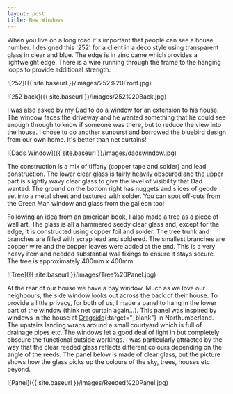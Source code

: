 ```yaml
---
layout: post
title: New Windows
---
```


When you live on a long road it's important that people can see a house number. I designed this '252' for  a client in a deco style using transparent glass in clear and blue. The edge is in zinc came which provides a lightweight edge. There is a wire running through the frame to the hanging loops to provide additional strength.

![252]({{ site.baseurl }}/images/252%20Front.jpg)

![252 back]({{ site.baseurl }}/images/252%20Back.jpg)

I was also asked by my Dad to do a window for an extension to his house. The window faces the driveway and he wanted something that he could see enough through to know if someone was there, but to reduce the view into the house. I chose to do another sunburst and borrowed the bluebird design from our own home. It's better than net curtains!

![Dads Window]({{ site.baseurl }}/images/dadswindow.jpg)

The construction is a mix of tiffany (copper tape and solder) and lead construction. The lower clear glass is fairly heavily obscured and the upper part is slightly wavy clear glass to give the level of visibility that Dad wanted. The ground on the bottom right has nuggets and slices of geode set into a metal sheet and textured with solder. You can spot off-cuts from the Green Man window and glass from the galleon too!

Following an idea from an american book, I also made a tree as a piece of wall art. The glass is all a hammered seedy clear glass and, except for the edge, it is constructed using copper foil and solder. The tree trunk and branches are filled with scrap lead and soldered. The smallest branches are copper wire and the copper leaves were added at the end. This is a very heavy item and needed substantial wall fixings to ensure it stays secure. The tree is approximately 400mm x 400mm.

![Tree]({{ site.baseurl }}/images/Tree%20Panel.jpg)

At the rear of our house we have a bay window. Much as we love our neighbours, the side window looks out across the back of their house. To provide a little privacy, for both of us, I made a panel to hang in the lower part of the window (think net curtain again...). This panel was inspired by windows in the house at [Cragside](https://www.nationaltrust.org.uk/cragside){:target="_blank"} in Northumberland. The upstairs landing wraps around a small courtyard which is full of drainage pipes etc. The windows let a good deal of light in but completely obscure the functional outside workings. I was particularly attracted by the way that the clear reeded glass reflects different colours depending on the angle of the reeds. The panel below is made of clear glass, but the picture shows how the glass picks up the colours of the sky, trees, houses etc beyond.

![Panel]({{ site.baseurl }}/images/Reeded%20Panel.jpg)
